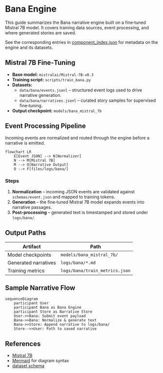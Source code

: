 # Bana Engine

This guide summarizes the Bana narrative engine built on a fine‑tuned Mistral 7B model. It covers training data sources, event processing, and where generated stories are saved.

See the corresponding entries in [component_index.json](../component_index.json) for metadata on the engine and its datasets.

## Mistral 7B Fine‑Tuning

- **Base model:** `mistralai/Mistral-7B-v0.3`
- **Training script:** `scripts/train_bana.py`
- **Datasets:**
  - `data/bana/events.jsonl` – structured event logs used to drive narrative generation.
  - `data/bana/narratives.jsonl` – curated story samples for supervised fine‑tuning.
- **Output checkpoint:** `models/bana_mistral_7b`

## Event Processing Pipeline

Incoming events are normalized and routed through the engine before a narrative is emitted.

```mermaid
flowchart LR
    E[Event JSON] --> N[Normalizer]
    N --> M[Mistral 7B]
    M --> O[Narrative Output]
    O --> F[files/logs/bana/]
```

### Steps

1. **Normalization** – incoming JSON events are validated against `schemas/event.json` and mapped to training tokens.
2. **Generation** – the fine‑tuned Mistral 7B model expands events into narrative passages.
3. **Post‑processing** – generated text is timestamped and stored under `logs/bana/`.

## Output Paths

| Artifact | Path |
| --- | --- |
| Model checkpoints | `models/bana_mistral_7b/` |
| Generated narratives | `logs/bana/*.md` |
| Training metrics | `logs/bana/train_metrics.json` |

## Sample Narrative Flow

```mermaid
sequenceDiagram
    participant User
    participant Bana as Bana Engine
    participant Store as Narrative Store
    User->>Bana: Submit event payload
    Bana->>Bana: Normalize & generate text
    Bana->>Store: Append narrative to logs/bana/
    Store-->>User: Path to saved narrative
```

## References

- [Mistral 7B](https://huggingface.co/mistralai/Mistral-7B-v0.3)
- [Mermaid](https://mermaid.js.org) for diagram syntax
- [dataset schema](schemas/event.json)

